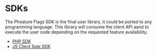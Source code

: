 # SDKs

The Pheature Flags SDK is the final user library, it could be ported to any programming language. This library will 
consume the client API aand to execute the user code depending on the requested feature availability.

* [PHP SDK](/sdks/php-sdk)
* [JS Client Side SDK](/sdks/js-client-side-sdk)
